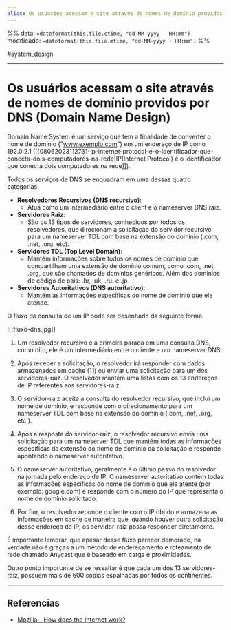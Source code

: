 ```yaml
---
alias: Os usuários acessam o site através de nomes de domínio providos por DNS (Domain Name Design) 
---
```

%%
data: `=dateformat(this.file.ctime, "dd-MM-yyyy - HH:mm")`
modificado: `=dateformat(this.file.mtime, "dd-MM-yyyy - HH:mm")`
%%

#system_design 
___
# Os usuários acessam o site através de nomes de domínio providos por DNS (Domain Name Design)

Domain Name System é um serviço que tem a finalidade de converter o nome de domínio ("www.exemplo.com") em um endereço de
IP como 192.0.2.1 ([[08062023112731-ip-internet-protocol-é-o-identificador-que-conecta-dois-computadores-na-rede|IP(Internet Protocol) é o identificador que conecta dois computadores na rede]]).

Todos os serviços de DNS se enquadram em uma dessas quatro categorias:

- **Resolvedores Recursivos (DNS recursivo)**:
  - Atua como um intermediário entre o client e o nameserver DNS raiz.
- **Servidores Raiz**:
  - São os 13 tipos de servidores, conhecidos por todos os resolvedores, que
    direcionam a solicitação do servidor recursivo para um nameserver TDL com
    base na extensão do domínio (.com, .net, .org, etc).
- **Servidores TDL (Top Level Domain)**:
  - Mantém informações sobre todos os nomes de domínio que compartilham uma
    extensão de domínio comum, como .com, .net, .org, que são chamados de
    domínios genéricos. Além dos domínios de código de país: .br, .uk, .ru. e
    .jp
- **Servidores Autoritativos (DNS autoritativo)**:
  - Mantém as informações específicas do nome de domínio que ele atende.

O fluxo da consulta de um IP pode ser desenhado da seguinte forma:

![[fluxo-dns.jpg]]

1. Um resolvedor recursivo é a primeira parada em uma consulta DNS, como dito, ele é um intermediário entre o cliente e um nameserver DNS.

2. Após receber a solicitação, o resolvedor irá responder com dados armazenados em cache (11) ou enviar uma solicitação para um dos servidores-raiz. O resolvedor mantém uma listas com os 13 endereços de IP referentes aos servidores-raiz.

3. O servidor-raiz aceita a consulta do resolvedor recursivo, que inclui um nome de domínio, e responde com o direcionamento para um nameserver TDL com base na extensão do domínio (.com, .net, .org, etc.).

4. Após a resposta do servidor-raiz, o resolvedor recursivo envia uma solicitação para um nameserver TDL que mantém todas as informações específicas da extensão do nome de domínio da solicitação e responde apontando o nameserver autoritativo.
   
5. O nameserver autoritativo, geralmente é o último passo do resolvedor na jornada pelo endereço de IP. O nameserver autoritativo contém todas as informações específicas do nome de domínio que ele atente (por exemplo: google.com) e responde com o número do IP que representa o nome de domínio solicitado.

6. Por fim, o resolvedor reponde o cliente com o IP obtido e armazena as informações em cache de maneira que, quando houver outra solicitação desse endereço de IP, os servidor-raiz possa responder diretamente.

É importante lembrar, que apesar desse fluxo parecer demorado, na verdade não é graças a um método de endereçamento e roteamento de rede chamado Anycast que é baseado em carga e proximidades.

Outro ponto importante de se ressaltar é que cada um dos 13 servidores-raiz, possuem mais de 600 cópias espalhadas por todos os continentes.

---
## Referencias

- [Mozilla - How does the Internet work?](https://developer.mozilla.org/en-US/docs/Learn/Common_questions/Web_mechanics/How_does_the_Internet_work)
